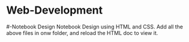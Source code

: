 # Web-Development
#-Notebook Design
Notebook Design using HTML and CSS. Add all the above files in onw folder, and reload the HTML doc to view it.

